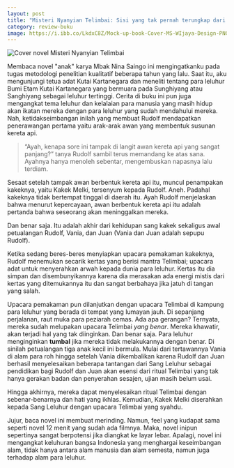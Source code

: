 ```yaml
---
layout: post
title: "Misteri Nyanyian Telimbai: Sisi yang tak pernah terungkap dari upacara adat yang sakral (review buku)"
category: review-buku
image: https://i.ibb.co/LkdxC8Z/Mock-up-book-Cover-MS-WIjaya-Design-PNG-telimbsi.png
---
```


![Cover novel Misteri Nyanyian Telimbai](https://i.ibb.co/LkdxC8Z/Mock-up-book-Cover-MS-WIjaya-Design-PNG-telimbsi.png)

Membaca novel "anak" karya Mbak Nina Saingo ini mengingatkanku pada tugas metodologi penelitian kualitatif beberapa tahun yang lalu. Saat itu, aku mengunjungi tetua adat Kutai Kartanegara dan meneliti tentang para leluhur Bumi Etam Kutai Kartanegara yang bermuara pada Sunghiyang atau Sanghiyang sebagai leluhur tertinggi. Cerita di buku ini pun juga mengangkat tema leluhur dan kelalaian para manusia yang masih hidup akan ikatan mereka dengan para leluhur yang sudah mendahului mereka. Nah, ketidakseimbangan inilah yang membuat Rudolf mendapatkan penerawangan pertama yaitu arak-arak awan yang membentuk susunan kereta api.

> “Ayah, kenapa sore ini tampak di langit awan kereta api yang sangat panjang?” tanya Rudolf sambil terus memandang ke atas sana. Ayahnya hanya menoleh sebentar, mengembuskan napasnya lalu terdiam.

Sesaat setelah tampak awan berbentuk kereta api itu, muncul penampakan kakeknya, yaitu Kakek Melki, tersenyum kepada Rudolf. Aneh. Padahal kakeknya tidak bertempat tinggal di daerah itu. Ayah Rudolf menjelaskan bahwa menurut kepercayaan, awan berbentuk kereta api itu adalah pertanda bahwa seseorang akan meninggalkan mereka.

Dan benar saja. Itu adalah akhir dari kehidupan sang kakek sekaligus awal petualangan Rudolf, Vania, dan Juan (Vania dan Juan adalah sepupu Rudolf).

Ketika sedang beres-beres menyiapkan upacara pemakaman kakeknya, Rudolf menemukan secarik kertas yang berisi mantra Telimbai; upacara adat untuk menyerahkan arwah kepada dunia para leluhur. Kertas itu dia simpan dan disembunyikannya karena dia merasakan ada energi mistis dari kertas yang ditemukannya itu dan sangat berbahaya jika jatuh di tangan yang salah.

Upacara pemakaman pun dilanjutkan dengan upacara Telimbai di kampung para leluhur yang berada di tempat yang lumayan jauh. Di sepanjang perjalanan, raut muka para peziarah cemas. Ada apa gerangan? Ternyata, mereka sudah melupakan upacara Telimbai _yang benar_. Mereka khawatir, akan terjadi hal yang tak diinginkan. Dan benar saja. Para leluhur menginginkan **tumbal** jika mereka tidak melakukannya dengan benar. Di sinilah petualangan tiga anak kecil ini bermula. Mulai dari tertawannya Vania di alam para roh hingga setelah Vania dikembalikan karena Rudolf dan Juan berhasil menyelesaikan beberapa tantangan dari Sang Leluhur sebagai pendidikan bagi Rudolf dan Juan akan esensi dari ritual Telimbai yang tak hanya gerakan badan dan penyerahan sesajen, ujian masih belum usai.

Hingga akhirnya, mereka dapat menyelesaikan ritual Telimbai dengan sebenar-benarnya dan hati yang ikhlas. Kemudian, Kakek Melki diserahkan kepada Sang Leluhur dengan upacara Telimbai yang syahdu.

Jujur, baca novel ini membuat merinding. Namun, feel yang kudapat sama seperti novel 12 menit yang sudah ada filmnya. Maka, novel inipun sepertinya sangat berpotensi jika diangkat ke layar lebar. Apalagi, novel ini mengangkat keluhuran bangsa Indonesia yang menghargai keseimbangan alam, tidak hanya antara alam manusia dan alam semesta, namun juga terhadap alam para leluhur. 
